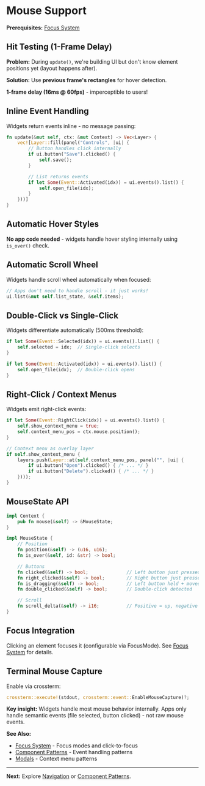 # Mouse Support

**Prerequisites:** [Focus System](focus.md)

## Hit Testing (1-Frame Delay)

**Problem:** During `update()`, we're building UI but don't know element positions yet (layout happens after).

**Solution:** Use **previous frame's rectangles** for hover detection.

**1-frame delay (16ms @ 60fps)** - imperceptible to users!

## Inline Event Handling

Widgets return events inline - no message passing:

```rust
fn update(&mut self, ctx: &mut Context) -> Vec<Layer> {
    vec![Layer::fill(panel("Controls", |ui| {
        // Button handles click internally
        if ui.button("Save").clicked() {
            self.save();
        }

        // List returns events
        if let Some(Event::Activated(idx)) = ui.events().list() {
            self.open_file(idx);
        }
    }))]
}
```

## Automatic Hover Styles

**No app code needed** - widgets handle hover styling internally using `is_over()` check.

## Automatic Scroll Wheel

Widgets handle scroll wheel automatically when focused:

```rust
// Apps don't need to handle scroll - it just works!
ui.list(&mut self.list_state, &self.items);
```

## Double-Click vs Single-Click

Widgets differentiate automatically (500ms threshold):

```rust
if let Some(Event::Selected(idx)) = ui.events().list() {
    self.selected = idx;  // Single-click selects
}

if let Some(Event::Activated(idx)) = ui.events().list() {
    self.open_file(idx);  // Double-click opens
}
```

## Right-Click / Context Menus

Widgets emit right-click events:

```rust
if let Some(Event::RightClick(idx)) = ui.events().list() {
    self.show_context_menu = true;
    self.context_menu_pos = ctx.mouse.position();
}

// Context menu as overlay layer
if self.show_context_menu {
    layers.push(Layer::at(self.context_menu_pos, panel("", |ui| {
        if ui.button("Open").clicked() { /* ... */ }
        if ui.button("Delete").clicked() { /* ... */ }
    })));
}
```

## MouseState API

```rust
impl Context {
    pub fn mouse(&self) -> &MouseState;
}

impl MouseState {
    // Position
    fn position(&self) -> (u16, u16);
    fn is_over(&self, id: &str) -> bool;

    // Buttons
    fn clicked(&self) -> bool;              // Left button just pressed
    fn right_clicked(&self) -> bool;        // Right button just pressed
    fn is_dragging(&self) -> bool;          // Left button held + moved
    fn double_clicked(&self) -> bool;       // Double-click detected

    // Scroll
    fn scroll_delta(&self) -> i16;          // Positive = up, negative = down
}
```

## Focus Integration

Clicking an element focuses it (configurable via FocusMode). See [Focus System](focus.md) for details.

## Terminal Mouse Capture

Enable via crossterm:
```rust
crossterm::execute!(stdout, crossterm::event::EnableMouseCapture)?;
```

**Key insight:** Widgets handle most mouse behavior internally. Apps only handle semantic events (file selected, button clicked) - not raw mouse events.

**See Also:**
- [Focus System](focus.md) - Focus modes and click-to-focus
- [Component Patterns](component-patterns.md) - Event handling patterns
- [Modals](../02-building-ui/modals.md) - Context menu patterns

---

**Next:** Explore [Navigation](navigation.md) or [Component Patterns](component-patterns.md).
